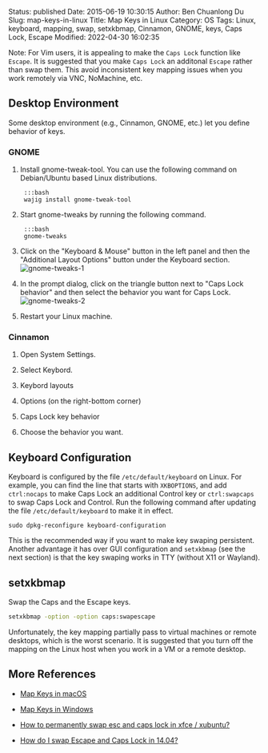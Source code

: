 Status: published
Date: 2015-06-19 10:30:15
Author: Ben Chuanlong Du
Slug: map-keys-in-linux
Title: Map Keys in Linux
Category: OS
Tags: Linux, keyboard, mapping, swap, setxkbmap, Cinnamon, GNOME, keys, Caps Lock, Escape
Modified: 2022-04-30 16:02:35

Note: For Vim users, it is appealing to make the `Caps Lock` function like `Escape`.
It is suggested that you make `Caps Lock` an additonal `Escape`
rather than swap them.
This avoid inconsistent key mapping issues when you work remotely via VNC, NoMachine, etc.

## Desktop Environment

Some desktop environment (e.g., Cinnamon, GNOME, etc.) let you define behavior of keys.

### GNOME

1. Install gnome-tweak-tool.
    You can use the following command 
    on Debian/Ubuntu based Linux distributions.

        :::bash
        wajig install gnome-tweak-tool

2. Start gnome-tweaks by running the following command.

        :::bash
        gnome-tweaks

3. Click on the "Keyboard & Mouse" button in the left panel 
    and then the "Additional Layout Options" button 
    under the Keyboard section. 
    ![gnome-tweaks-1](https://user-images.githubusercontent.com/824507/166125171-41a73a26-ec96-46bc-a72a-3ca2f771078b.png)

4. In the prompt dialog, 
    click on the triangle button next to "Caps Lock behavior"
    and then select the behavior you want for Caps Lock.
    ![gnome-tweaks-2](https://user-images.githubusercontent.com/824507/166125255-5f95211e-9c19-447e-9979-3cb01dd4ef7a.png)

5. Restart your Linux machine.

### Cinnamon

1. Open System Settings.

2. Select Keybord.

3. Keybord layouts

4. Options (on the right-bottom corner)

5. Caps Lock key behavior

6. Choose the behavior you want.

## Keyboard Configuration

Keyboard is configured by the file `/etc/default/keyboard` on Linux.
For example,
you can find the line that starts with `XKBOPTIONS`,
and add `ctrl:nocaps` to make Caps Lock an additional Control key
or `ctrl:swapcaps` to swap Caps Lock and Control.
Run the following command after updating the file `/etc/default/keyboard` to make it in effect.
```
sudo dpkg-reconfigure keyboard-configuration
```
This is the recommended way if you want to make key swaping persistent. 
Another advantage it has over GUI configuration and `setxkbmap` (see the next section)
is that the key swaping works in TTY (without X11 or Wayland).

## setxkbmap

Swap the Caps and the Escape keys.
```bash
setxkbmap -option -option caps:swapescape
```

Unfortunately,
the key mapping partially pass to virtual machines or remote desktops,
which is the worst scenario.
It is suggested that you turn off the mapping on the Linux host
when you work in a VM or a remote desktop.

## More References

- [Map Keys in macOS](http://www.legendu.net/en/blog/map-keys-in-mac/)

- [Map Keys in Windows](http://www.legendu.net/misc/blog/map-keys-in-windows)

- [How to permanently swap esc and caps lock in xfce / xubuntu?](https://unix.stackexchange.com/questions/66775/how-to-permanently-swap-esc-and-caps-lock-in-xfce-xubuntu)

- [How do I swap Escape and Caps Lock in 14.04?](http://askubuntu.com/questions/444714/how-do-i-swap-escape-and-caps-lock-in-14-04/446725#446725)
